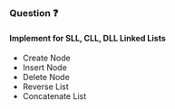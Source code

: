 <!-- README FOR LINKED LISTS -->

<h3>Question ❓</h3>

<h4>Implement for SLL, CLL, DLL Linked Lists</h4>
<ul>
    <li> Create Node</li> 
    <li> Insert Node</li> 
    <li> Delete Node</li> 
    <li> Reverse List</li> 
    <li> Concatenate List</li> 
</ul>
